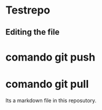 # Testrepo

## Editing the file

# comando git push

# comando git pull

Its a markdown file in this reposutory.
